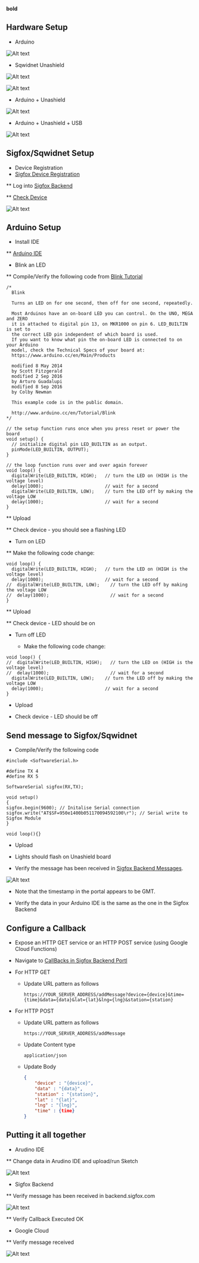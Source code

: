 **bold**

## Hardware Setup

* Arduino

![Alt text](/sigfox/images/arduino.png "Arduino Uno")

*  Sqwidnet Unashield

![Alt text](/sigfox/images/unashield_top.png "Unashield Top")

![Alt text](/sigfox/images/unashield_bottom.png "Unashield Bottom")

*  Arduino + Unashield

![Alt text](/sigfox/images/arduino_unashield.png "Arduino + Unashield")

*  Arduino + Unashield + USB

![Alt text](/sigfox/images/arduino_unashield_usb.png "Arduino + Unashield + USB")

## Sigfox/Sqwidnet Setup

*  Device Registration
  * [Sigfox Device Registration](https://unabiz.github.io/unashield)

** Log into [Sigfox Backend](https://backend.sigfox.com)

** [Check Device](https://backend.sigfox.com/device/list)

![Alt text](/sigfox/images/backend_sigfox_device_list.png "Sigfox Backend Device List")

## Arduino Setup

*  Install IDE

** [Arduino IDE](https://www.arduino.cc/en/Main/Software)

* Blink an LED

** Compile/Verify the following code from [Blink Tutorial](https://www.arduino.cc/en/tutorial/blink)

~~~~
/*
  Blink

  Turns an LED on for one second, then off for one second, repeatedly.

  Most Arduinos have an on-board LED you can control. On the UNO, MEGA and ZERO
  it is attached to digital pin 13, on MKR1000 on pin 6. LED_BUILTIN is set to
  the correct LED pin independent of which board is used.
  If you want to know what pin the on-board LED is connected to on your Arduino
  model, check the Technical Specs of your board at:
  https://www.arduino.cc/en/Main/Products

  modified 8 May 2014
  by Scott Fitzgerald
  modified 2 Sep 2016
  by Arturo Guadalupi
  modified 8 Sep 2016
  by Colby Newman

  This example code is in the public domain.

  http://www.arduino.cc/en/Tutorial/Blink
*/

// the setup function runs once when you press reset or power the board
void setup() {
  // initialize digital pin LED_BUILTIN as an output.
  pinMode(LED_BUILTIN, OUTPUT);
}

// the loop function runs over and over again forever
void loop() {
  digitalWrite(LED_BUILTIN, HIGH);   // turn the LED on (HIGH is the voltage level)
  delay(1000);                       // wait for a second
  digitalWrite(LED_BUILTIN, LOW);    // turn the LED off by making the voltage LOW
  delay(1000);                       // wait for a second
}
~~~~

** Upload

** Check device - you should see a flashing LED

* Turn on LED

** Make the following code change:

~~~~
void loop() {
  digitalWrite(LED_BUILTIN, HIGH);   // turn the LED on (HIGH is the voltage level)
  delay(1000);                       // wait for a second
//  digitalWrite(LED_BUILTIN, LOW);    // turn the LED off by making the voltage LOW
//  delay(1000);                       // wait for a second
}
~~~~

** Upload

** Check device - LED should be on

* Turn off LED

  * Make the following code change:

~~~~
void loop() {
//  digitalWrite(LED_BUILTIN, HIGH);   // turn the LED on (HIGH is the voltage level)
//  delay(1000);                       // wait for a second
  digitalWrite(LED_BUILTIN, LOW);    // turn the LED off by making the voltage LOW
  delay(1000);                       // wait for a second
}
~~~~

* Upload

* Check device - LED should be off

## Send message to Sigfox/Sqwidnet

* Compile/Verify the following code

~~~~
#include <SoftwareSerial.h>

#define TX 4
#define RX 5

SoftwareSerial sigfox(RX,TX);

void setup()
{
sigfox.begin(9600); // Initalise Serial connection
sigfox.write("AT$SF=950e1400b051170094592100\r"); // Serial write to Sigfox Module
}

void loop(){}
~~~~

* Upload

* Lights should flash on Unashield board

* Verify the message has been received in [Sigfox Backend Messages](https://backend.sigfox.com/device/{deviceID}/messages).  

![Alt text](/sigfox/images/backend_sigfox_device_list.png "Sigfox Backend Messages")

  * Note that the timestamp in the portal appears to be GMT.

  * Verify the data in your Arduino IDE is the same as the one in the Sigfox Backend

## Configure a Callback

* Expose an HTTP GET service or an HTTP POST service (using Google Cloud Functions)

* Navigate to [CallBacks in Sigfox Backend Portl](https://backend.sigfox.com/devicetype/5965425b9e93a178a1b19843/callbacks)

* For HTTP GET

  * Update URL pattern as follows

    ```https://YOUR_SERVER_ADDRESS/addMessage?device={device}&time={time}&data={data}&lat={lat}&lng={lng}&station={station}```

* For HTTP POST

  * Update URL pattern as follows

      ```https://YOUR_SERVER_ADDRESS/addMessage```


  * Update Content type

      ```application/json```

  * Update Body

    ```json
    {
        "device" : "{device}",
        "data" : "{data}",
        "station" : "{station}",
        "lat" : "{lat}",       
        "lng" : "{lng}",       
        "time" : {time}
    }
    ```

## Putting it all together

* Arudino IDE

** Change data in Arudino IDE and upload/run Sketch

![Alt text](/sigfox/images/arduino_sketch.png "Arduino Sketch")

* Sigfox Backend

** Verify message has been received in backend.sigfox.com

![Alt text](/sigfox/images/backend_sigfox_message_list.png "Arduino Sketch")

** Verify Callback Executed OK

* Google Cloud

** Verify message received

![Alt text](/sigfox/images/google_cloud_fn_log.png "Google Cloud Functions Log")